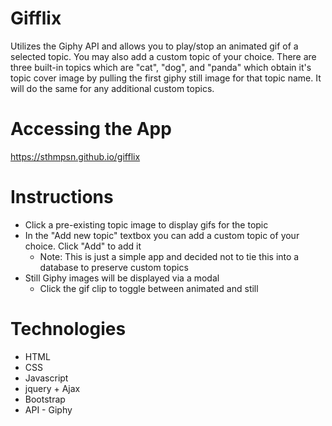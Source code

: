 # Gifflix
Utilizes the Giphy API and allows you to play/stop an animated gif of a selected topic. You may also add a custom topic of your choice. There are three built-in topics which are "cat", "dog", and "panda" which obtain it's topic cover image by pulling the first giphy still image for that topic name. It will do the same for any additional custom topics.

# Accessing the App
https://sthmpsn.github.io/gifflix

# Instructions
* Click a pre-existing topic image to display gifs for the topic
* In the "Add new topic" textbox you can add a custom topic of your choice. Click "Add" to add it
   * Note: This is just a simple app and decided not to tie this into a database to preserve custom topics 
* Still Giphy images will be displayed via a modal
   * Click the gif clip to toggle between animated and still
   

# Technologies
* HTML  
* CSS  
* Javascript  
* jquery + Ajax  
* Bootstrap  
* API - Giphy  
